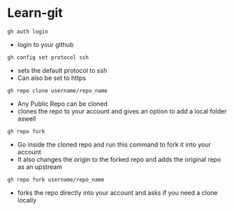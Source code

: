 # Learn-git
```
gh auth login
```
- login to your github
```
gh config set protocol ssh
```
- sets the default protocol to ssh
- Can also be set to https
```
gh repo clone username/repo_name
```
- Any Public Repo can be cloned
- clones the repo to your account and gives an option to add a local folder aswell
```
gh repo fork
```
- Go inside the cloned repo and run this command to fork it into your account
- It also changes the origin to the forked repo and adds the original repo as an upstream
```
gh repo fork username/repo_name
```
- forks the repo directly into your account and asks if you need a clone locally
